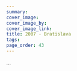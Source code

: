 ```yaml
---
summary: 
cover_image: 
cover_image_by: 
cover_image_link: 
title: 2007 - Bratislava
tags: 
page_order: 43
---
```


...
